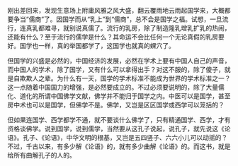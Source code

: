   刚出差回来，发现生意场上附庸风雅之风大盛，翻云覆雨地云雨起国学来，大概都要争当“儒商”了。因国学而从“乳上”到“儒商”，总不会是国学之福。试想，一旦流行，连真乳都难寻，就别说真儒了。流行的乳房，除了制造隆乳增乳扩乳的热闹，还能有什么？至于流行的儒学是什么？其命运不会比任何一个无论真假的乳房要好。国学也一样，真的举国都学了，这国学也就真的蜾穴了。

  但国学的兴盛是必然的，中国经济的发展，必然在学术上要有中国人自己的声音，而中国人的学术，除了国学，又有什么可以拿得出手？对这不服的，除了傻子，就是自欺欺人之辈。为什么有一天，国学的学术标准不能成为世界的学术标准之一？这一点随着中国国力的增强，是必然要成立的。不过必须要说明的，除了大量儒化、道化的所谓中国佛学文献，佛学并不能归于国学之内。中医可以是国学，甚至房中术也可以是国学，但佛学不是。佛学，又岂是区区国学或西学可以笼括的？

  但如果连国学、西学都学不通，就不要谈什么佛学了，只有精通国学、西学，才有资格谈佛学。说到国学，说到儒学，当然要从这孔子说起，说孔子，就先说这《论语》。孔子、《论语》，中华文明的根基，又岂是五四竖子、六六小儿可以动摇的？不过，千古以来，有多少解《论语》的，就有多少曲解《论语》的。而这书，就是给所有曲解孔子的人的。

